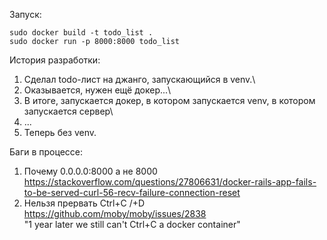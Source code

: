 Запуск:
```
sudo docker build -t todo_list .
sudo docker run -p 8000:8000 todo_list
```
История разработки:
1) Сделал todo-лист на джанго, запускающийся в venv.\\
2) Оказывается, нужен ещё докер...\\
3) В итоге, запускается докер, в котором запускается venv, в котором запускается сервер\\
4) ...
5) Теперь без venv.

Баги в процессе:
1) Почему 0.0.0.0:8000 а не 8000
https://stackoverflow.com/questions/27806631/docker-rails-app-fails-to-be-served-curl-56-recv-failure-connection-reset
2) Нельзя прервать Ctrl+C /+D
https://github.com/moby/moby/issues/2838  
 "1 year later we still can't Ctrl+C a docker container"